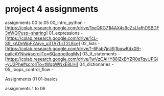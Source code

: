 

# project 4 assignments


assignments 00 to 05
00_intro_python - [https://colab.research.google.com/drive/1beQRG71I4AX4s9cZsLIafhDSBDF3nWQl?usp=sharing]
01_expressions - [https://colab.research.google.com/drive/1cL-S9_kADnWpFZAive_u3TA7LsT2L8ce] 
02_lists -  [https://colab.research.google.com/drive/1-6Fab7jnliSj1bqwKdx0B-pailcAYNiw#scrollTo=6QaqpotIoqMv]
03_if_statements - [https://colab.research.google.com/drive/1wVzCAHY88IZxBYZR0qTqyUPGj-yU3Phe#scrollTo=tWgbWNxE8LIH]
04_dictionaries -
05_loops_control_flow -


Assignments 01
01-basics

assignments 1 to 06

